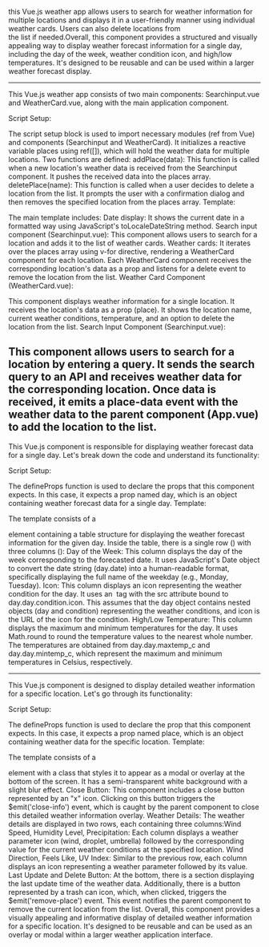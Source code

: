 this Vue.js weather app allows users to search for weather information for multiple locations and displays it in a user-friendly manner using individual weather cards. Users can also delete locations from the list if needed.Overall, this component provides a structured and visually appealing way to display weather forecast information for a single day, including the day of the week, weather condition icon, and high/low temperatures. It's designed to be reusable and can be used within a larger weather forecast display.




----------------------------------------------------------------------------------------------------------------------------------------------

This Vue.js weather app consists of two main components: Searchinput.vue and WeatherCard.vue, along with the main application component.

Script Setup:

The script setup block is used to import necessary modules (ref from Vue) and components (Searchinput and WeatherCard).
It initializes a reactive variable places using ref([]), which will hold the weather data for multiple locations.
Two functions are defined:
addPlace(data): This function is called when a new location's weather data is received from the Searchinput component. It pushes the received data into the places array.
deletePlace(name): This function is called when a user decides to delete a location from the list. It prompts the user with a confirmation dialog and then removes the specified location from the places array.
Template:

The main template includes:
Date display: It shows the current date in a formatted way using JavaScript's toLocaleDateString method.
Search input component (Searchinput.vue): This component allows users to search for a location and adds it to the list of weather cards.
Weather cards: It iterates over the places array using v-for directive, rendering a WeatherCard component for each location. Each WeatherCard component receives the corresponding location's data as a prop and  listens for a delete event to remove the location from the list.
Weather Card Component (WeatherCard.vue):

This component displays weather information for a single location.
It receives the location's data as a prop (place).
It shows the location name, current weather conditions, temperature, and an option to delete the location from the list.
Search Input Component (Searchinput.vue):

This component allows users to search for a location by entering a query.
It sends the search query to an API and receives weather data for the corresponding location.
Once data is received, it emits a place-data event with the weather data to the parent component (App.vue) to add the location to the list.
--------------------------------------------------------------------------------------------------
This Vue.js component is responsible for displaying weather forecast data for a single day. Let's break down the code and understand its functionality:

Script Setup:

The defineProps function is used to declare the props that this component expects. In this case, it expects a prop named day, which is an object containing weather forecast data for a single day.
Template:

The template consists of a <div> element containing a table structure for displaying the weather forecast information for the given day.
Inside the table, there is a single row (<tr>) with three columns (<td>):
Day of the Week: This column displays the day of the week corresponding to the forecasted date. It uses JavaScript's Date object to convert the date string (day.date) into a human-readable format, specifically displaying the full name of the weekday (e.g., Monday, Tuesday).
Icon: This column displays an icon representing the weather condition for the day. It uses an <img> tag with the src attribute bound to day.day.condition.icon. This assumes that the day object contains nested objects (day and condition) representing the weather conditions, and icon is the URL of the icon for the condition.
High/Low Temperature: This column displays the maximum and minimum temperatures for the day. It uses Math.round to round the temperature values to the nearest whole number. The temperatures are obtained from day.day.maxtemp_c and day.day.mintemp_c, which represent the maximum and minimum temperatures in Celsius, respectively.

------------------------------------------------------------------------------------------------------------------
This Vue.js component is designed to display detailed weather information for a specific location. Let's go through its functionality:

Script Setup:

The defineProps function is used to declare the prop that this component expects. In this case, it expects a prop named place, which is an object containing weather data for the specific location.
Template:

The template consists of a <div> element with a class that styles it to appear as a modal or overlay at the bottom of the screen. It has a semi-transparent white background with a slight blur effect.
Close Button: This component includes a close button represented by an "x" icon. Clicking on this button triggers the $emit('close-info') event, which is caught by the parent component to close this detailed weather information overlay.
Weather Details: The weather details are displayed in two rows, each containing three columns:Wind Speed, Humidity Level, Precipitation: Each column displays a weather parameter icon (wind, droplet, umbrella) followed by the corresponding value for the current weather conditions at the specified location.
Wind Direction, Feels Like, UV Index: Similar to the previous row, each column displays an icon representing a weather parameter followed by its value.
Last Update and Delete Button: At the bottom, there is a section displaying the last update time of the weather data. Additionally, there is a button represented by a trash can icon, which, when clicked, triggers the $emit('remove-place') event. This event notifies the parent component to remove the current location from the list.
Overall, this component provides a visually appealing and informative display of detailed weather information for a specific location. It's designed to be reusable and can be used as an overlay or modal within a larger weather application interface.
